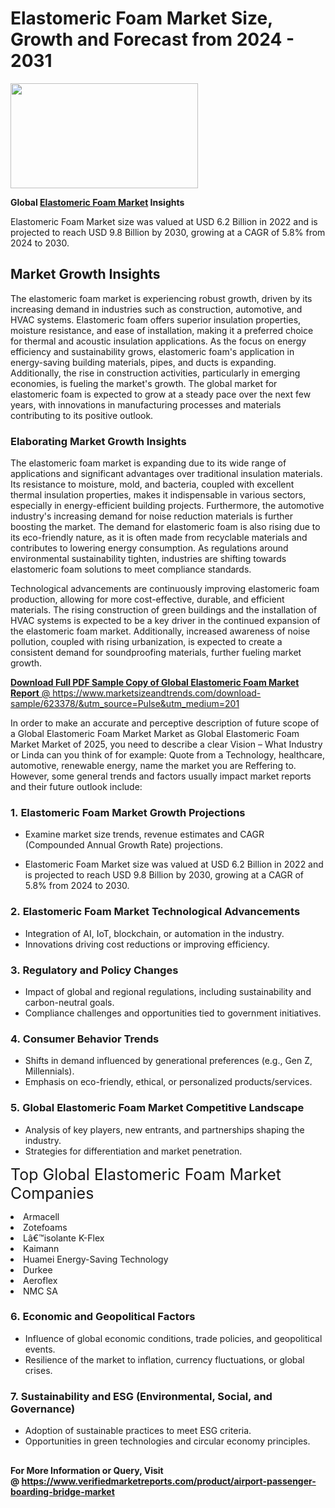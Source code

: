<H1>Elastomeric Foam Market Size, Growth and Forecast from 2024 - 2031</H1><img class="aligncenter size-medium wp-image-584254" src="https://thirdeyenews.in/wp-content/uploads/2024/09/Global-Market-Research-300x168.jpeg" alt="" width="300" height="168" /><p><strong>Global&nbsp;<a href="https://www.marketsizeandtrends.com/download-sample/623378/&amp;utm_source=Pulse&amp;utm_medium=201">Elastomeric Foam Market</a> Insights</strong></p><p>Elastomeric Foam Market size was valued at USD 6.2 Billion in 2022 and is projected to reach USD 9.8 Billion by 2030, growing at a CAGR of 5.8% from 2024 to 2030.</p><p><h2>Market Growth Insights</h2> <p>The elastomeric foam market is experiencing robust growth, driven by its increasing demand in industries such as construction, automotive, and HVAC systems. Elastomeric foam offers superior insulation properties, moisture resistance, and ease of installation, making it a preferred choice for thermal and acoustic insulation applications. As the focus on energy efficiency and sustainability grows, elastomeric foam's application in energy-saving building materials, pipes, and ducts is expanding. Additionally, the rise in construction activities, particularly in emerging economies, is fueling the market's growth. The global market for elastomeric foam is expected to grow at a steady pace over the next few years, with innovations in manufacturing processes and materials contributing to its positive outlook.</p> <p><a href="sample-download-link"></a></p> <h3>Elaborating Market Growth Insights</h3> <p>The elastomeric foam market is expanding due to its wide range of applications and significant advantages over traditional insulation materials. Its resistance to moisture, mold, and bacteria, coupled with excellent thermal insulation properties, makes it indispensable in various sectors, especially in energy-efficient building projects. Furthermore, the automotive industry's increasing demand for noise reduction materials is further boosting the market. The demand for elastomeric foam is also rising due to its eco-friendly nature, as it is often made from recyclable materials and contributes to lowering energy consumption. As regulations around environmental sustainability tighten, industries are shifting towards elastomeric foam solutions to meet compliance standards.</p> <p>Technological advancements are continuously improving elastomeric foam production, allowing for more cost-effective, durable, and efficient materials. The rising construction of green buildings and the installation of HVAC systems is expected to be a key driver in the continued expansion of the elastomeric foam market. Additionally, increased awareness of noise pollution, coupled with rising urbanization, is expected to create a consistent demand for soundproofing materials, further fueling market growth.</p> <p><a href="more-details-link"></p><p><span class=""><strong>Download Full PDF Sample Copy of Global Elastomeric Foam Market Report</strong> @ <a href="https://www.marketsizeandtrends.com/download-sample/623378/&amp;utm_source=Pulse&amp;utm_medium=201" target="_blank">https://www.marketsizeandtrends.com/download-sample/623378/&amp;utm_source=Pulse&amp;utm_medium=201</a></span></p><p>In order to make an accurate and perceptive description of future scope of a Global&nbsp;Elastomeric Foam Market Market as Global&nbsp;Elastomeric Foam Market Market of 2025, you need to describe a clear Vision &ndash; What Industry or Linda can you think of for example: Quote from a Technology, healthcare, automotive, renewable energy, name the market you are Reffering to. However, some general trends and factors usually impact market reports and their future outlook include:</p><h3>1.&nbsp;<strong>Elastomeric Foam Market Growth Projections</strong></h3><ul><li>Examine market size trends, revenue estimates and CAGR (Compounded Annual Growth Rate) projections.</li><li><p>Elastomeric Foam Market size was valued at USD 6.2 Billion in 2022 and is projected to reach USD 9.8 Billion by 2030, growing at a CAGR of 5.8% from 2024 to 2030.</p></li></ul><h3>2.&nbsp;<strong>Elastomeric Foam Market Technological Advancements</strong></h3><ul><li>Integration of AI, IoT, blockchain, or automation in the industry.</li><li>Innovations driving cost reductions or improving efficiency.</li></ul><h3>3.&nbsp;<strong>Regulatory and Policy Changes</strong></h3><ul><li>Impact of global and regional regulations, including sustainability and carbon-neutral goals.</li><li>Compliance challenges and opportunities tied to government initiatives.</li></ul><h3>4.&nbsp;<strong>Consumer Behavior Trends</strong></h3><ul><li>Shifts in demand influenced by generational preferences (e.g., Gen Z, Millennials).</li><li>Emphasis on eco-friendly, ethical, or personalized products/services.</li></ul><h3>5.&nbsp;<strong>Global Elastomeric Foam Market Competitive Landscape</strong></h3><ul><li>Analysis of key players, new entrants, and partnerships shaping the industry.</li><li>Strategies for differentiation and market penetration.</li></ul><p data-pm-slice="1 1 []"><span style="color: inherit; font-family: inherit; font-size: 25px;">Top Global Elastomeric Foam Market Companies</span></p><div class="" data-test-id=""><p><li>Armacell</li><li> Zotefoams</li><li> Lâ€™isolante K-Flex</li><li> Kaimann</li><li> Huamei Energy-Saving Technology</li><li> Durkee</li><li> Aeroflex</li><li> NMC SA</li></p></div><h3>6.&nbsp;<strong>Economic and Geopolitical Factors</strong></h3><ul><li>Influence of global economic conditions, trade policies, and geopolitical events.</li><li>Resilience of the market to inflation, currency fluctuations, or global crises.</li></ul><h3>7.&nbsp;<strong>Sustainability and ESG (Environmental, Social, and Governance)</strong></h3><ul><li>Adoption of sustainable practices to meet ESG criteria.</li><li>Opportunities in green technologies and circular economy principles.</li></ul><h2><strong style="font-size: 14px;">For More Information or Query, Visit @&nbsp;</strong><a style="background-color: #ffffff; font-size: 14px;" href="https://www.marketsizeandtrends.com/report/elastomeric-foam-market/" target="_blank">https://www.verifiedmarketreports.com/product/airport-passenger-boarding-bridge-market</a></h2>
